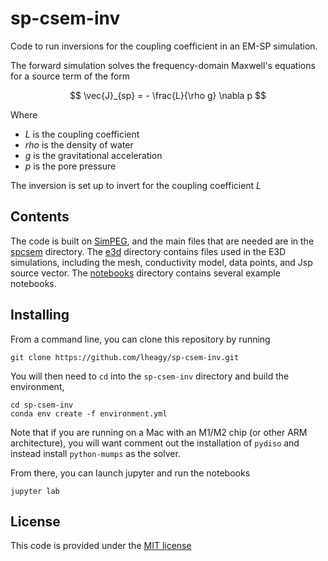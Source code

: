 # sp-csem-inv

Code to run inversions for the coupling coefficient in an EM-SP simulation. 

The forward simulation solves the frequency-domain Maxwell's equations for a source term of the form 

$$
\vec{J}_{sp} = - \frac{L}{\rho g} \nabla p
$$

Where 
- $L$ is the coupling coefficient
- $rho$ is the density of water
- $g$ is the gravitational acceleration
- $p$ is the pore pressure

The inversion is set up to invert for the coupling coefficient $L$ 

## Contents 
The code is built on [SimPEG](https://simpeg.xyz), and the main files that are needed are in the [spcsem](./spcsem) directory. The [e3d](./e3d) directory contains files used in the E3D simulations, including the mesh, conductivity model, data points, and Jsp source vector. The [notebooks](./notebooks) directory contains several example notebooks. 

## Installing

From a command line, you can clone this repository by running 
```
git clone https://github.com/lheagy/sp-csem-inv.git
```

You will then need to `cd` into the `sp-csem-inv` directory and build the environment, 
```
cd sp-csem-inv
conda env create -f environment.yml
```
Note that if you are running on a Mac with an M1/M2 chip (or other ARM architecture), you will want comment out the installation of `pydiso` and instead install `python-mumps` as the solver. 

From there, you can launch jupyter and run the notebooks 
```
jupyter lab
```

## License
This code is provided under the [MIT license](./LICENSE)
